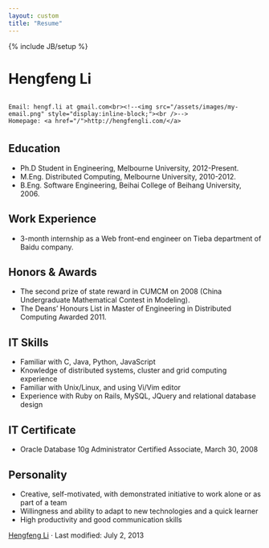 ```yaml
---
layout: custom
title: "Resume"
---
```

{% include JB/setup %}

Hengfeng Li
===========

<!--There is a [PDF version](/assets/uploads/cv_eng.pdf) for printing.-->

<div style="width: 100%; float: left; margin-bottom: 1.5em;">

    Email: hengf.li at gmail.com<br><!--<img src="/assets/images/my-email.png" style="display:inline-block;"><br />-->
    Homepage: <a href="/">http://hengfengli.com/</a>

</div>

Education
---------

*    Ph.D Student in Engineering, Melbourne University, 2012-Present.
*    M.Eng. Distributed Computing, Melbourne University, 2010-2012.
*    B.Eng. Software Engineering, Beihai College of Beihang University, 2006.

Work Experience
----------

*   3-month internship as a Web front-end engineer on Tieba department of Baidu company.

Honors & Awards
----------

*   The second prize of state reward in CUMCM on 2008 (China Undergraduate Mathematical Contest in Modeling).
*   The Deans’ Honours List in Master of Engineering in Distributed Computing Awarded 2011.

IT Skills
---------

*   Familiar with C, Java, Python, JavaScript
*   Knowledge of distributed systems, cluster and grid computing experience
*   Familiar with Unix/Linux, and using Vi/Vim editor
*   Experience with Ruby on Rails, MySQL, JQuery and relational database design


IT Certificate
--------------

*   Oracle Database 10g Administrator Certified Associate, March 30, 2008

Personality
-----------

*   Creative, self-motivated, with demonstrated initiative to work alone or as part of a team
*   Willingness and ability to adapt to new technologies and a quick learner
*   High productivity and good communication skills

[Hengfeng Li](/) &#183; Last modified: July 2, 2013